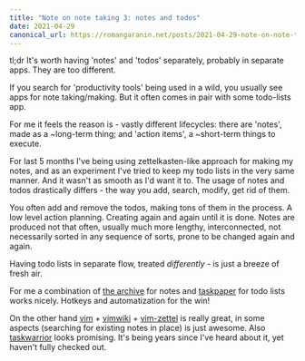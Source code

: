 ```yaml
---
title: "Note on note taking 3: notes and todos"
date: 2021-04-29
canonical_url: https://romangaranin.net/posts/2021-04-29-note-on-note-taking-3-notes-and-todos/
---
```

tl;dr It's worth having 'notes' and 'todos' separately, probably in separate apps. They are too different.

If you search for 'productivity tools' being used in a wild, you usually see apps for note taking/making. But it often comes in pair with some todo-lists app.

For me it feels the reason is - vastly different lifecycles: there are 'notes', made as a ~long-term thing; and 'action items', a ~short-term things to execute.

For last 5 months I've being using zettelkasten-like approach for making my notes, and as an experiment I've tried to keep my todo lists in the very same manner.
And it wasn't as smooth as I'd want it to.
The usage of notes and todos drastically differs - the way you add, search, modify, get rid of them. 

You often add and remove the todos, making tons of them in the process. A low level action planning. Creating again and again until it is done.
Notes are produced not that often, usually much more lengthy, interconnected, not necessarily sorted in any sequence of sorts, prone to be changed again and again.

Having todo lists in separate flow, treated _differently_ - is just a breeze of fresh air.

For me a combination of [the archive](https://zettelkasten.de/the-archive) for notes and [taskpaper](https://www.taskpaper.com) for todo lists works nicely. Hotkeys and automatization for the win!

On the other hand [vim](https://www.vim.org) + [vimwiki](https://github.com/vimwiki/vimwiki) + [vim-zettel](https://github.com/michal-h21/vim-zettel) is really great, in some aspects (searching for existing notes in place) is just awesome. 
Also [taskwarrior](https://taskwarrior.org) looks promising. It's being years since I've heard about it, yet haven't fully checked out. 